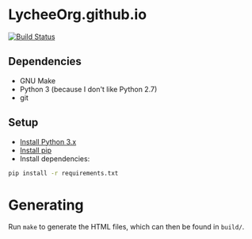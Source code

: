# LycheeOrg.github.io

[![Build Status][build-status-shield]](https://github.com/LycheeOrg/LycheeOrg.github.io/actions)

## Dependencies

- GNU Make
- Python 3 (because I don't like Python 2.7)
- git

## Setup

- [Install Python 3.x](https://www.python.org/downloads/)
- [Install pip](https://pip.pypa.io/en/stable/installing/)
- Install dependencies:

```sh
pip install -r requirements.txt
```

# Generating

Run `make` to generate the HTML files, which can then be found in `build/`.

[build-status-shield]: https://img.shields.io/github/actions/workflow/status/LycheeOrg/LycheeOrg.github.io/CI.yml?branch=master
